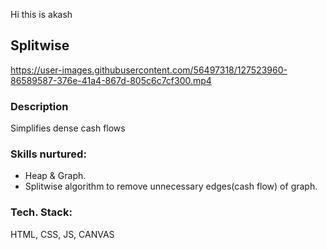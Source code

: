 Hi this is akash

## Splitwise

https://user-images.githubusercontent.com/56497318/127523960-86589587-376e-41a4-867d-805c6c7cf300.mp4

### Description

Simplifies dense cash flows

### Skills nurtured:

- Heap & Graph.
- Splitwise algorithm to remove unnecessary edges(cash flow) of graph.

### Tech. Stack:

HTML, CSS, JS, CANVAS
